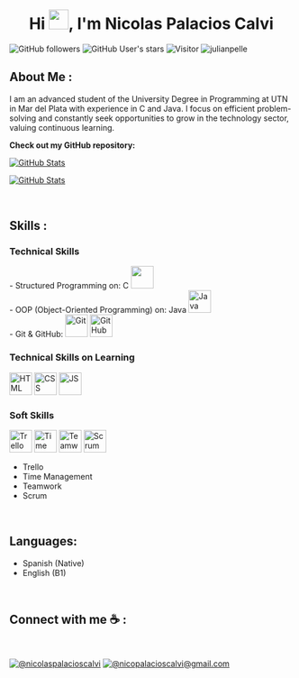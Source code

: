 <h1 align="center">Hi <img src="https://media.giphy.com/media/hvRJCLFzcasrR4ia7z/giphy.gif" width="35">, I'm Nicolas Palacios Calvi</h1>

![GitHub followers](https://img.shields.io/github/followers/NicolasPalaciosCalvi?style=social) ![GitHub User's stars](https://img.shields.io/github/stars/NicolasPalaciosCalvi?style=social) ![Visitor](https://visitor-badge.laobi.icu/badge?page_id=julianpelle.repoName) <img src="https://komarev.com/ghpvc/?username=julianpelle" alt="julianpelle" />

## About Me :

I am an advanced student of the University Degree in Programming at UTN in Mar del Plata with experience in C and Java. I focus on efficient problem-solving and constantly seek opportunities to grow in the technology sector, valuing continuous learning.

__Check out my GitHub repository:__

<div>
  <p>
    <a href="https://github.com/NicolasPalaciosCalvi/Sistema_Administrativo_Clubes_Futbol.git">
      <img src="https://github-readme-stats.vercel.app/api/pin/?username=NicolasPalaciosCalvi&repo=Sistema_Administrativo_Clubes_Futbol" alt="GitHub Stats" />
    </a>
  </p>
</div>


<div>
  <p>
    <a href="https://github.com/NicolasPalaciosCalvi/Gestion-de-Supermercado-digital.git">
      <img src="https://github-readme-stats.vercel.app/api/pin/?username=NicolasPalaciosCalvi&repo=Gestion-de-Supermercado-digital" alt="GitHub Stats" />
    </a>
  </p>
</div>

<br>

## Skills :

### Technical Skills
<div>
  - Structured Programming on: C <img src="https://img.icons8.com/color/48/000000/c-programming.png" width="40" height="40" />
  <br>
  - OOP (Object-Oriented Programming) on: Java <img src="https://img.icons8.com/color/48/000000/java-coffee-cup-logo.png" width="40" height="40" alt="Java"/>
  <br>
  - Git & GitHub: <img src="https://img.icons8.com/color/48/000000/git.png" width="40" height="40" alt="Git"/> <img src="https://img.icons8.com/ios-glyphs/48/000000/github.png" width="40" height="40" alt="GitHub"/>
</div>

### Technical Skills on Learning
<div>
   <img src="https://user-images.githubusercontent.com/64439609/212556407-f122dc0e-901c-4df7-960f-29a3b52c5349.png" width="40" height="40" alt="HTML" />
   <img src="https://user-images.githubusercontent.com/64439609/212556203-47a51702-fec1-4275-bafb-6afdea15b092.png" width="40" height="40" alt="CSS" />
   <img src="https://user-images.githubusercontent.com/64439609/212556085-e6f8391a-6f25-43d5-8bfe-818167047cfb.png" width="40" height="40" alt="JS"/>
</div>

### Soft Skills
<div>
  <img src="https://img.icons8.com/color/48/000000/trello.png" width="40" height="40" alt="Trello"/>
    <img src="https://img.icons8.com/color/48/000000/clock--v1.png" width="40" height="40" alt="Time Management"/>
   <img src="https://img.icons8.com/color/48/000000/teamwork.png" width="40" height="40" alt="Teamwork"/>
  <img src="https://img.icons8.com/?size=100&id=Y7xmk4MhheJ3&format=png&color=000000" width="40" height="40" alt="Scrum"/>


</div>

- Trello
- Time Management
- Teamwork
- Scrum

<br>

## Languages:
 
- Spanish (Native) 
- English (B1)

<br>

## Connect with me ☕ :

<br>

[![@nicolaspalacioscalvi](https://img.icons8.com/fluency/48/000000/linkedin.png "@nicolaspalacioscalvi")](https://www.linkedin.com/in/nicolaspalacioscalvi/) 
[![@nicopalacioscalvi@gmail.com](https://img.icons8.com/fluency/48/000000/apple-mail.png "@nicopalacioscalvi@gmail.com")](mailto:nicopalacioscalvi@gmail.com)

<br>
